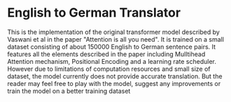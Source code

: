 # English to German Translator

This is the implementation of the original transformer model described by Vaswani et al in the 
paper "Attention is all you need". It is trained on a small dataset consisting of about 150000 
English to German sentence pairs. It features all the elements described in the paper including
Mulltihead Attention mechanism, Positional Encoding and a learning rate scheduler. However due
to limitations of computation resources and small size of dataset, the model currently does not
provide accurate translation. But the reader may feel free to play with the model, suggest any
improvements or train the model on a better training dataset
